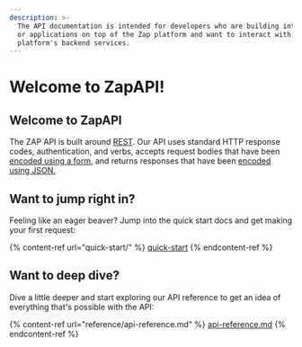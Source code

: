 ```yaml
---
description: >-
  The API documentation is intended for developers who are building integrations
  or applications on top of the Zap platform and want to interact with the
  platform's backend services.
---
```


# Welcome to ZapAPI!

## Welcome to ZapAPI

The ZAP API is built around [REST](https://en.wikipedia.org/wiki/Representational\_state\_transfer). Our API uses standard HTTP response codes, authentication, and verbs, accepts request bodies that have been [encoded using a form](https://en.wikipedia.org/wiki/POST\_\(HTTP\)#Use\_for\_submitting\_web\_forms), and returns responses that have been [encoded using JSON.](http://www.json.org/)

## Want to jump right in?

Feeling like an eager beaver? Jump into the quick start docs and get making your first request:

{% content-ref url="quick-start/" %}
[quick-start](quick-start/)
{% endcontent-ref %}

## Want to deep dive?

Dive a little deeper and start exploring our API reference to get an idea of everything that's possible with the API:

{% content-ref url="reference/api-reference.md" %}
[api-reference.md](reference/api-reference.md)
{% endcontent-ref %}
